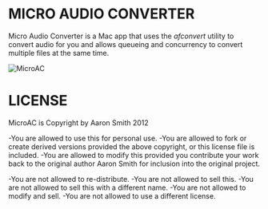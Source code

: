 # MICRO AUDIO CONVERTER

Micro Audio Converter is a Mac app that uses the *afconvert* utility
to convert audio for you and allows queueing and concurrency to
convert multiple files at the same time.

![MicroAC](http://gngrwzrd.com/microac/images/ss.png "Micro Audio Convert Screen Shot")

# LICENSE

MicroAC is Copyright by Aaron Smith 2012

-You are allowed to use this for personal use.
-You are allowed to fork or create derived versions provided
 the above copyright, or this license file is included.
-You are allowed to modify this provided you contribute your work
 back to the original author Aaron Smith for inclusion into the
 original project.

-You are not allowed to re-distribute.
-You are not allowed to sell this.
-You are not allowed to sell this with a different name.
-You are not allowed to modify and sell.
-You are not allowed to use a different license.
